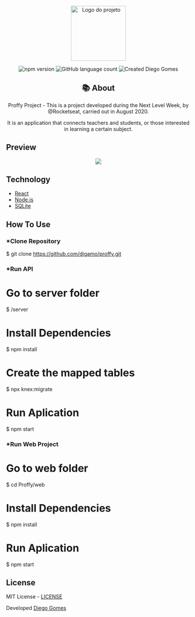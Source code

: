 <p align="center">
  <img alt="Logo do projeto" width="150px" src="https://ik.imagekit.io/w0qcbcqq5r/next_level_week_6WBE-gmssQ.png" />
</p>

<p align="center">
  <img alt="npm version" src="https://img.shields.io/badge/npm-6.4.1-brightgreen">
  <img alt="GitHub language count" src="https://img.shields.io/badge/TypeScript-63.5%25-brightgreen">
  <img alt="Created Diego Gomes" src="https://img.shields.io/badge/created%20by-Diego%20Gomes-brightgreen">
  </a>
</p>

<div align="center">

## :books: About

<p>Proffy Project - This is a project developed during the Next Level Week, by @Rocketseat, carried out in August 2020.</p>

<p>It is an application that connects teachers and students, or those interested in learning a certain subject.<p>

</div>

## Preview 

<p align="center">
  <img src="https://ik.imagekit.io/w0qcbcqq5r/proffy_APfaZjiZa.png"  >
  
</p>

## Technology
<ul>
    <li><a href="https://reactjs.org/" target="_blank">React</a></li>
    <li><a href="https://nodejs.org/" target="_blank">Node.js</a></li>
    <li><a href="https://www.sqlite.org/" target="_blank">SQLite</a></li>
</ul>


## How To Use

### *Clone Repository

$ git clone https://github.com/digamo/proffy.git

### *Run API

# Go to server folder
$ /server

# Install Dependencies
$ npm install

# Create the mapped tables
$ npx knex:migrate

# Run Aplication
$ npm start

### *Run Web Project

# Go to web folder
$ cd Proffy/web

# Install Dependencies
$ npm install

# Run Aplication
$ npm start

## License

MIT License - [LICENSE](https://opensource.org/licenses/MIT)

<p>Developed <a href='https://github.com/digamo/' target='blank'>Diego Gomes</a></p>